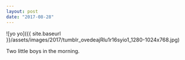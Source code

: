 ```yaml
---
layout: post
date: "2017-08-28"
---
```


![yo yo]({{ site.baseurl }}/assets/images/2017/tumblr_ovedeajRlu1r16syio1_1280-1024x768.jpg)

Two little boys in the morning.
